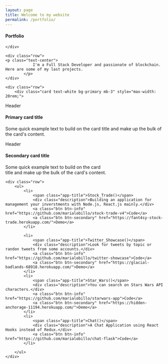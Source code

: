 ```yaml
---
layout: page
title: Welcome to my website
permalink: /portfolio/
---
```


<div class="container">
    <div class="row">
            <h4 class="text-center">Portfolio</h4>
            
    </div>

    <div class="row">
    <p class="text-center">
                I'm a Full Stack Developer and passionate of blockchain. Here are some of my last projects. 
            </p>
    </div>

    <div class="row">
        <div class="card text-white bg-primary mb-3" style="max-width: 20rem;">
  <div class="card-header">Header</div>
  <div class="card-body">
    <h4 class="card-title">Primary card title</h4>
    <p class="card-text">Some quick example text to build on the card title and make up the bulk of the card's content.</p>
  </div>
</div>
<div class="card text-white bg-secondary mb-3" style="max-width: 20rem;">
  <div class="card-header">Header</div>
  <div class="card-body">
    <h4 class="card-title">Secondary card title</h4>
    <p class="card-text">Some quick example text to build on the card title and make up the bulk of the card's content.</p>
  </div>
</div>
    </div>

    <div class="row">
        <ul>
            <li>
                <span class="app-title">Stock_Trade()</span>
                <div class="description">Building an application for management your inverstments with Node.js, React.js mainly.</div>
                <a class="btn btn-info" href="https://github.com/marialobillo/stock-trade-v4">Code</a>
                <a class="btn btn-secondary" href="https://fant4sy-stock-trade.herokuapp.com/">Demo</a>
            </li>
            
            <li>
                <span class="app-title">Twitter_Showcase()</span>
                <div class="description">Look for tweets by topic or randon tweets from some accounts.</div>
                <a class="btn btn-info" href="https://github.com/marialobillo/twitter-showcase">Code</a>
                <a class="btn btn-secondary" href="https://glacial-badlands-68918.herokuapp.com/">Demo</a>
            </li>
            <li>
                <span class="app-title">Star_Wars()</span>
                <div class="description">You can search on Stars Wars API characters.</div>
                <a class="btn btn-info" href="https://github.com/marialobillo/starwars-app">Code</a>
                <a class="btn btn-secondary" href="https://hidden-anchorage-11194.herokuapp.com/">Demo</a>
            </li>
            <li>
                <span class="app-title">Chat()</span>
                <div class="description">A Chat Application using React Hooks instead of Redux.</div>
                <a class="btn btn-info" href="https://github.com/marialobillo/chat-flask">Code</a>
            </li>
        
        </ul>
    </div>
</div>